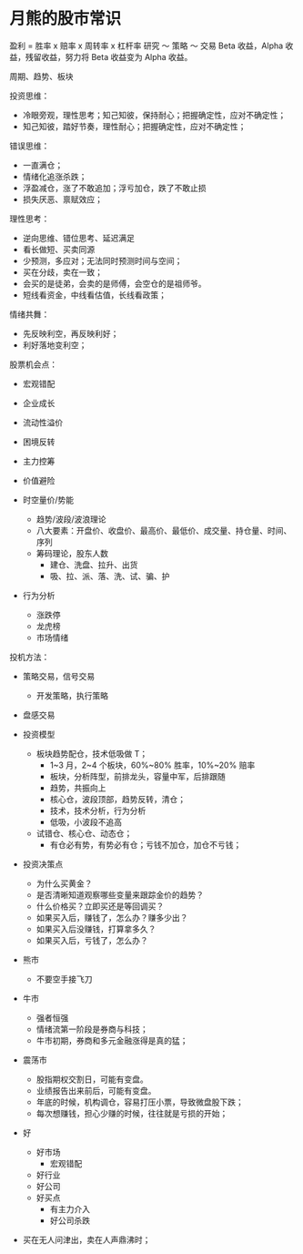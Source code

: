 # 月熊的股市常识

盈利 = 胜率 x 赔率 x 周转率 x 杠杆率
研究 ～ 策略 ～ 交易
Beta 收益，Alpha 收益，残留收益，努力将 Beta 收益变为 Alpha 收益。

周期、趋势、板块

投资思维：

- 冷眼旁观，理性思考；知己知彼，保持耐心；把握确定性，应对不确定性；
- 知己知彼，踏好节奏，理性耐心；把握确定性，应对不确定性；

错误思维：

- 一直满仓；
- 情绪化追涨杀跌；
- 浮盈减仓，涨了不敢追加；浮亏加仓，跌了不敢止损
- 损失厌恶、禀赋效应；

理性思考：

- 逆向思维、错位思考、延迟满足
- 看长做短、买卖同源
- 少预测，多应对；无法同时预测时间与空间；
- 买在分歧，卖在一致；
- 会买的是徒弟，会卖的是师傅，会空仓的是祖师爷。
- 短线看资金，中线看估值，长线看政策；

情绪共舞：

- 先反映利空，再反映利好；
- 利好落地变利空；

股票机会点：

- 宏观错配
- 企业成长
- 流动性溢价
- 困境反转
- 主力控筹
- 价值避险

- 时空量价/势能

  - 趋势/波段/波浪理论
  - 八大要素：开盘价、收盘价、最高价、最低价、成交量、持仓量、时间、序列
  - 筹码理论，股东人数
    - 建仓、洗盘、拉升、出货
    - 吸、拉、派、落、洗、试、骗、护

- 行为分析

  - 涨跌停
  - 龙虎榜
  - 市场情绪

投机方法：

- 策略交易，信号交易
  - 开发策略，执行策略
- 盘感交易

- 投资模型

  - 板块趋势配仓，技术低吸做 T；
    - 1~3 月，2~4 个板块，60%~80% 胜率，10%~20% 赔率
    - 板块，分析阵型，前排龙头，容量中军，后排跟随
    - 趋势，共振向上
    - 核心仓，波段顶部，趋势反转，清仓；
    - 技术，技术分析，行为分析
    - 低吸，小波段不追高
  - 试错仓、核心仓、动态仓；
    - 有仓必有势，有势必有仓；亏钱不加仓，加仓不亏钱；

- 投资决策点

  - 为什么买黄金？
  - 是否清晰知道观察哪些变量来跟踪金价的趋势？
  - 什么价格买？立即买还是等回调买？
  - 如果买入后，赚钱了，怎么办？赚多少出？
  - 如果买入后没赚钱，打算拿多久？
  - 如果买入后，亏钱了，怎么办？

- 熊市

  - 不要空手接飞刀

- 牛市

  - 强者恒强
  - 情绪流第一阶段是券商与科技；
  - 牛市初期，券商和多元金融涨得是真的猛；

- 震荡市

  - 股指期权交割日，可能有变盘。
  - 业绩报告出来前后，可能有变盘。
  - 年底的时候，机构调仓，容易打压小票，导致微盘股下跌；
  - 每次想赚钱，担心少赚的时候，往往就是亏损的开始；

- 好

  - 好市场
    - 宏观错配
  - 好行业
  - 好公司
  - 好买点
    - 有主力介入
    - 好公司杀跌

- 买在无人问津出，卖在人声鼎沸时；
